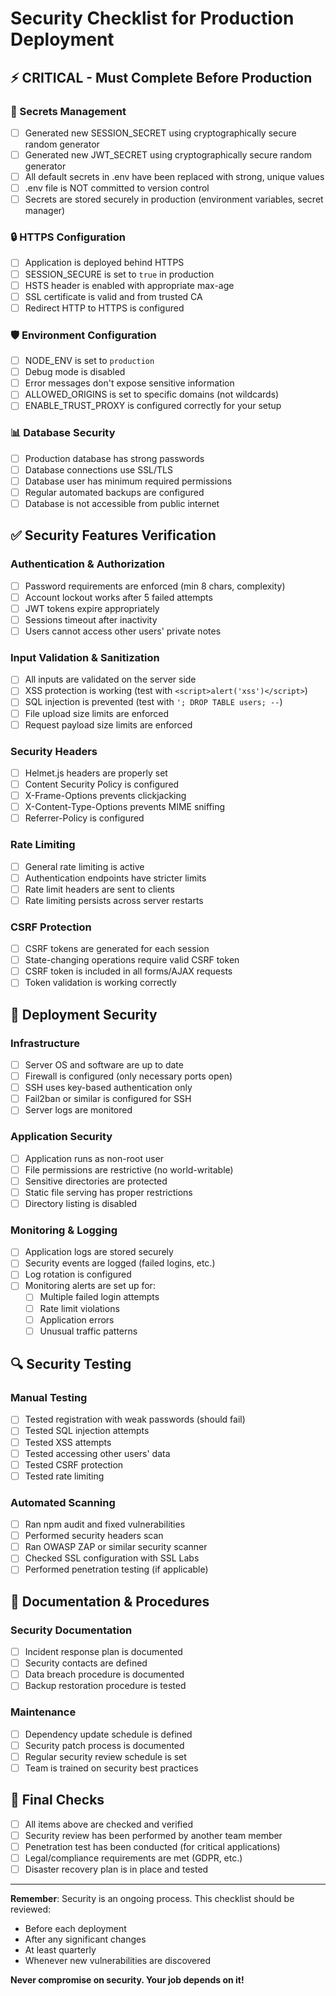 # Security Checklist for Production Deployment

## ⚡ CRITICAL - Must Complete Before Production

### 🔑 Secrets Management
- [ ] Generated new SESSION_SECRET using cryptographically secure random generator
- [ ] Generated new JWT_SECRET using cryptographically secure random generator  
- [ ] All default secrets in .env have been replaced with strong, unique values
- [ ] .env file is NOT committed to version control
- [ ] Secrets are stored securely in production (environment variables, secret manager)

### 🔒 HTTPS Configuration
- [ ] Application is deployed behind HTTPS
- [ ] SESSION_SECURE is set to `true` in production
- [ ] HSTS header is enabled with appropriate max-age
- [ ] SSL certificate is valid and from trusted CA
- [ ] Redirect HTTP to HTTPS is configured

### 🛡️ Environment Configuration
- [ ] NODE_ENV is set to `production`
- [ ] Debug mode is disabled
- [ ] Error messages don't expose sensitive information
- [ ] ALLOWED_ORIGINS is set to specific domains (not wildcards)
- [ ] ENABLE_TRUST_PROXY is configured correctly for your setup

### 📊 Database Security
- [ ] Production database has strong passwords
- [ ] Database connections use SSL/TLS
- [ ] Database user has minimum required permissions
- [ ] Regular automated backups are configured
- [ ] Database is not accessible from public internet

## ✅ Security Features Verification

### Authentication & Authorization
- [ ] Password requirements are enforced (min 8 chars, complexity)
- [ ] Account lockout works after 5 failed attempts
- [ ] JWT tokens expire appropriately
- [ ] Sessions timeout after inactivity
- [ ] Users cannot access other users' private notes

### Input Validation & Sanitization  
- [ ] All inputs are validated on the server side
- [ ] XSS protection is working (test with `<script>alert('xss')</script>`)
- [ ] SQL injection is prevented (test with `'; DROP TABLE users; --`)
- [ ] File upload size limits are enforced
- [ ] Request payload size limits are enforced

### Security Headers
- [ ] Helmet.js headers are properly set
- [ ] Content Security Policy is configured
- [ ] X-Frame-Options prevents clickjacking
- [ ] X-Content-Type-Options prevents MIME sniffing
- [ ] Referrer-Policy is configured

### Rate Limiting
- [ ] General rate limiting is active
- [ ] Authentication endpoints have stricter limits
- [ ] Rate limit headers are sent to clients
- [ ] Rate limiting persists across server restarts

### CSRF Protection
- [ ] CSRF tokens are generated for each session
- [ ] State-changing operations require valid CSRF token
- [ ] CSRF token is included in all forms/AJAX requests
- [ ] Token validation is working correctly

## 🚀 Deployment Security

### Infrastructure
- [ ] Server OS and software are up to date
- [ ] Firewall is configured (only necessary ports open)
- [ ] SSH uses key-based authentication only
- [ ] Fail2ban or similar is configured for SSH
- [ ] Server logs are monitored

### Application Security
- [ ] Application runs as non-root user
- [ ] File permissions are restrictive (no world-writable)
- [ ] Sensitive directories are protected
- [ ] Static file serving has proper restrictions
- [ ] Directory listing is disabled

### Monitoring & Logging
- [ ] Application logs are stored securely
- [ ] Security events are logged (failed logins, etc.)
- [ ] Log rotation is configured
- [ ] Monitoring alerts are set up for:
  - [ ] Multiple failed login attempts
  - [ ] Rate limit violations
  - [ ] Application errors
  - [ ] Unusual traffic patterns

## 🔍 Security Testing

### Manual Testing
- [ ] Tested registration with weak passwords (should fail)
- [ ] Tested SQL injection attempts
- [ ] Tested XSS attempts
- [ ] Tested accessing other users' data
- [ ] Tested CSRF protection
- [ ] Tested rate limiting

### Automated Scanning
- [ ] Ran npm audit and fixed vulnerabilities
- [ ] Performed security headers scan
- [ ] Ran OWASP ZAP or similar security scanner
- [ ] Checked SSL configuration with SSL Labs
- [ ] Performed penetration testing (if applicable)

## 📝 Documentation & Procedures

### Security Documentation
- [ ] Incident response plan is documented
- [ ] Security contacts are defined
- [ ] Data breach procedure is documented
- [ ] Backup restoration procedure is tested

### Maintenance
- [ ] Dependency update schedule is defined
- [ ] Security patch process is documented
- [ ] Regular security review schedule is set
- [ ] Team is trained on security best practices

## 🚨 Final Checks

- [ ] All items above are checked and verified
- [ ] Security review has been performed by another team member
- [ ] Penetration test has been conducted (for critical applications)
- [ ] Legal/compliance requirements are met (GDPR, etc.)
- [ ] Disaster recovery plan is in place and tested

---

**Remember**: Security is an ongoing process. This checklist should be reviewed:
- Before each deployment
- After any significant changes
- At least quarterly
- Whenever new vulnerabilities are discovered

**Never compromise on security. Your job depends on it!**
